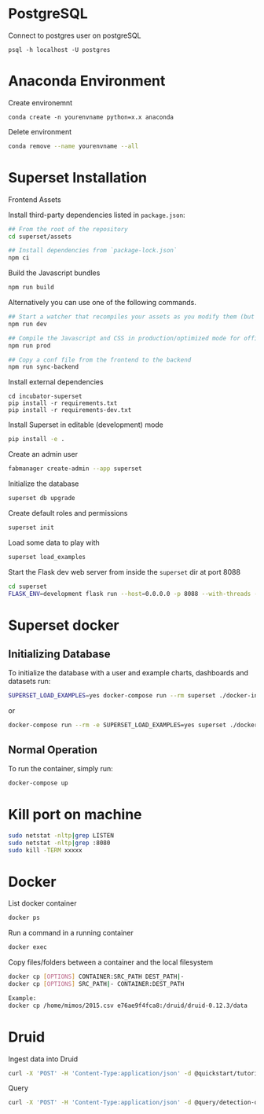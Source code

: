 # PostgreSQL
Connect to postgres user on postgreSQL
```
psql -h localhost -U postgres
```

# Anaconda Environment
Create environemnt
```
conda create -n yourenvname python=x.x anaconda
```
Delete environment
```bash
conda remove --name yourenvname --all
```

# Superset Installation

Frontend Assets

Install third-party dependencies listed in `package.json`:

```bash
## From the root of the repository
cd superset/assets

## Install dependencies from `package-lock.json`
npm ci
```

Build the Javascript bundles
```bash
npm run build
```


Alternatively you can use one of the following commands.

```bash
## Start a watcher that recompiles your assets as you modify them (but have to manually reload your browser to see changes.)
npm run dev

## Compile the Javascript and CSS in production/optimized mode for official releases
npm run prod

## Copy a conf file from the frontend to the backend
npm run sync-backend
```

Install external dependencies
```
cd incubator-superset
pip install -r requirements.txt
pip install -r requirements-dev.txt
```

Install Superset in editable (development) mode
```bash
pip install -e .
```

Create an admin user
```bash
fabmanager create-admin --app superset
```

Initialize the database
```bash
superset db upgrade
```

Create default roles and permissions
```bash
superset init
```

Load some data to play with
```bash
superset load_examples
```

Start the Flask dev web server from inside the `superset` dir at port 8088
```bash
cd superset
FLASK_ENV=development flask run --host=0.0.0.0 -p 8088 --with-threads --reload --debugger
```

# Superset docker
## Initializing Database
To initialize the database with a user and example charts, dashboards and datasets run:
```bash
SUPERSET_LOAD_EXAMPLES=yes docker-compose run --rm superset ./docker-init.sh
```
or

```bash
docker-compose run --rm -e SUPERSET_LOAD_EXAMPLES=yes superset ./docker-init.sh
```
## Normal Operation
To run the container, simply run:
```bash
docker-compose up
```

# Kill port on machine
```bash
sudo netstat -nltp|grep LISTEN
sudo netstat -nltp|grep :8080
sudo kill -TERM xxxxx
```

# Docker
List docker container
```bash
docker ps
```
Run a command in a running container
```bash
docker exec
```
Copy files/folders between a container and the local filesystem
```bash
docker cp [OPTIONS] CONTAINER:SRC_PATH DEST_PATH|-
docker cp [OPTIONS] SRC_PATH|- CONTAINER:DEST_PATH

Example:
docker cp /home/mimos/2015.csv e76ae9f4fca8:/druid/druid-0.12.3/data
```

# Druid
Ingest data into Druid
```bash
curl -X 'POST' -H 'Content-Type:application/json' -d @quickstart/tutorial/wikipedia-index.json http://localhost:8090/druid/indexer/v1/task
```

Query
```bash
curl -X 'POST' -H 'Content-Type:application/json' -d @query/detection-data-sql-minmaxdate.json http://localhost:8082/druid/v2/sql
```
